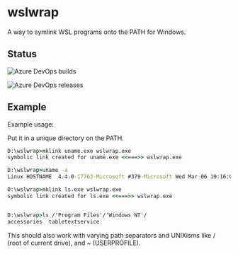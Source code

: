 # wslwrap

A way to symlink WSL programs onto the PATH for Windows.

## Status

![Azure DevOps builds](https://img.shields.io/azure-devops/build/TheGoddessInari/332a0b97-a83e-434c-89d7-6bac0fcfb508/3.svg?logo=azure-devops)

![Azure DevOps releases](https://img.shields.io/azure-devops/release/TheGoddessInari/332a0b97-a83e-434c-89d7-6bac0fcfb508/1/1.svg?logo=azure-devops)

## Example

Example usage:

Put it in a unique directory on the PATH.

```cmd
D:\wslwrap>mklink uname.exe wslwrap.exe
symbolic link created for uname.exe <<===>> wslwrap.exe

D:\wslwrap>uname -a
Linux HOSTNAME  4.4.0-17763-Microsoft #379-Microsoft Wed Mar 06 19:16:00 PST 2019 x86_64 x86_64 x86_64 GNU/Linux

D:\wslwrap>mklink ls.exe wslwrap.exe
symbolic link created for ls.exe <<===>> wslwrap.exe


D:\wslwrap>ls /'Program Files'/'Windows NT'/
accessories  tabletextservice
```

This should also work with varying path separators and UNIXisms like / (root of current drive), and ~ (USERPROFILE).
